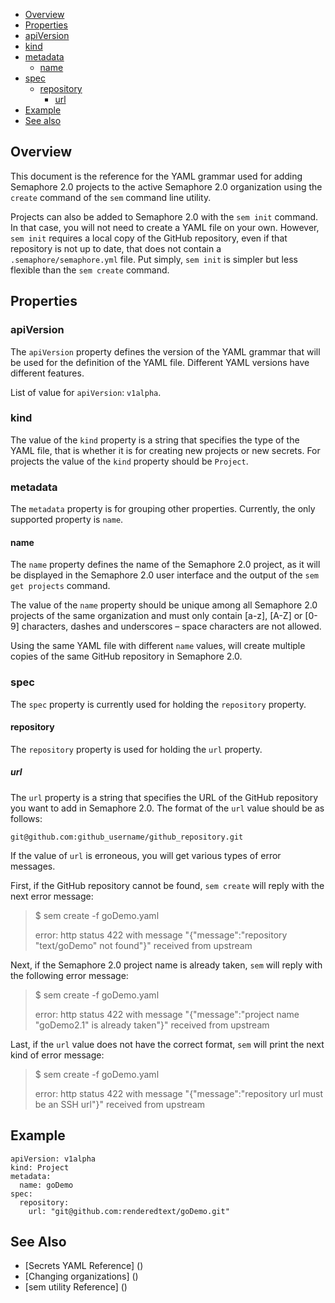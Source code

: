   * [Overview](#overview)
  * [Properties](#properties)
  * [apiVersion](#apiversion)
  * [kind](#kind)
  * [metadata](#metadata)
    * [name](#name)
  * [spec](#spec)
    * [repository](#repository)
      * [url](#url)
  * [Example](#example)
  * [See also](#see-also)
 
## Overview

This document is the reference for the YAML grammar used for adding Semaphore
2.0 projects to the active Semaphore 2.0 organization using the `create`
command of the `sem` command line utility.

Projects can also be added to Semaphore 2.0 with the `sem init` command. In
that case, you will not need to create a YAML file on your own. However,
`sem init` requires a local copy of the GitHub repository, even if that
repository is not up to date, that does not contain a
`.semaphore/semaphore.yml` file. Put simply, `sem init` is simpler but less
flexible than the `sem create` command.

## Properties


### apiVersion

The `apiVersion` property defines the version of the YAML grammar that will be
used for the definition of the YAML file. Different YAML versions have
different features.

List of value for `apiVersion`: `v1alpha`.

### kind

The value of the `kind` property is a string that specifies the type of the
YAML file, that is whether it is for creating new projects or new secrets.
For projects the value of the `kind` property should be `Project`.

### metadata

The `metadata` property is for grouping other properties. Currently, the only
supported property is `name`.

#### name

The `name` property defines the name of the Semaphore 2.0 project, as it will
be displayed in the Semaphore 2.0 user interface and the output of the
`sem get projects` command.

The value of the `name` property should be unique among all Semaphore 2.0
projects of the same organization and must only contain [a-z], [A-Z] or [0-9]
characters, dashes and underscores – space characters are not allowed.

Using the same YAML file with different `name` values, will create
multiple copies of the same GitHub repository in Semaphore 2.0.

### spec

The `spec` property is currently used for holding the `repository` property.

#### repository

The `repository` property is used for holding the `url` property.

##### url

The `url` property is a string that specifies the URL of the GitHub repository
you want to add in Semaphore 2.0. The format of the `url` value should be as
follows:

    git@github.com:github_username/github_repository.git

If the value of `url` is erroneous, you will get various types of error
messages.

First, if the GitHub repository cannot be found, `sem create` will reply with the
next error message:

> $ sem create -f goDemo.yaml
>
> error: http status 422 with message "{"message":"repository \"text/goDemo\" not found"}" received from upstream

Next, if the Semaphore 2.0 project name is already taken, `sem` will reply with
the following error message:

> $ sem create -f goDemo.yaml
>
> error: http status 422 with message "{"message":"project name \"goDemo2.1\" is already taken"}" received from upstream

Last, if the `url` value does not have the correct format, `sem` will print
the next kind of error message:

> $ sem create -f goDemo.yaml
>
> error: http status 422 with message "{"message":"repository url must be an SSH url"}" received from upstream

## Example

    apiVersion: v1alpha
    kind: Project
    metadata:
      name: goDemo
    spec:
      repository:
        url: "git@github.com:renderedtext/goDemo.git"


## See Also

   * [Secrets YAML Reference] ()
   * [Changing organizations] ()
   * [sem utility Reference] ()
